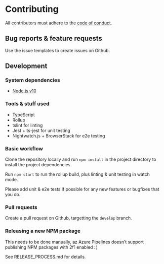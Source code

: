 # Contributing

All contributors must adhere to the [code of conduct](CODE_OF_CONDUCT.md).

## Bug reports & feature requests

Use the issue templates to create issues on Github.

## Development

### System dependencies
- [Node.js v10](http://nodejs.org)

### Tools & stuff used
- TypeScript
- Rollup
- tslint for linting
- Jest + ts-jest for unit testing
- Nightwatch.js + BrowserStack for e2e testing

### Basic workflow

Clone the repository locally and run `npm install` in the project directory to install the project dependencies.

Run `npm start` to run the rollup build, plus linting & unit testing in watch mode.

Please add unit & e2e tests if possible for any new features or bugfixes that you do.

### Pull requests

Create a pull request on Github, targetting the `develop` branch.

### Releasing a new NPM package

This needs to be done manually, az Azure Pipelines doesn't support publishing NPM packages with 2f1 enabled :(

See RELEASE_PROCESS.md for details.
